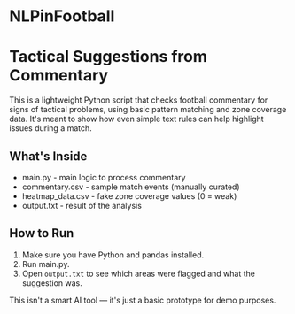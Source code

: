 # NLPinFootball

# Tactical Suggestions from Commentary 

This is a lightweight Python script that checks football commentary for signs of tactical problems, using basic pattern matching and zone coverage data. It's meant to show how even simple text rules can help highlight issues during a match.

## What's Inside

- main.py - main logic to process commentary
- commentary.csv - sample match events (manually curated)
- heatmap_data.csv - fake zone coverage values (0 = weak)
- output.txt - result of the analysis

## How to Run

1. Make sure you have Python and pandas installed.
2. Run main.py.
3. Open `output.txt` to see which areas were flagged and what the suggestion was.

This isn't a smart AI tool — it's just a basic prototype for demo purposes.
